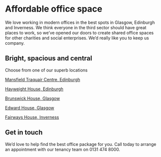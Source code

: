 # Affordable office space

We love working in modern offices in the best spots in Glasgow, Edinburgh and Inverness. We think everyone in the third sector should have great places to work, so we’ve opened our doors to create shared office spaces for other charities and social enterprises. We’d really like you to keep us company.

## Bright, spacious and central

Choose from one of our superb locations

[Mansfield Traquair Centre, Edinburgh](mansfield-traquair-centre.md)

[Hayweight House, Edinburgh](hayweight-house.md)

[Brunswick House, Glasgow](brunswick-house.md)

[Edward House, Glasgow](edward-house.md)

[Fairways House, Inverness](fairways-house.md)

## Get in touch

We’d love to help find the best office package for you. Call today to arrange an appointment with our tenancy team on 0131 474 8000. 
